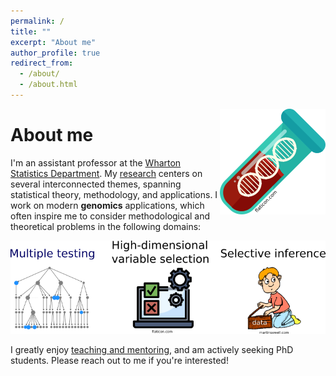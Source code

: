 ```yaml
---
permalink: /
title: ""
excerpt: "About me"
author_profile: true
redirect_from: 
  - /about/
  - /about.html
---
```


<img src="/images/test-tube-icon.png" align="right">

About me
======
I'm an assistant professor at the [Wharton Statistics Department](https://statistics.wharton.upenn.edu/). My [research](https://ekatsevi.github.io/research/) centers on several interconnected themes, spanning statistical theory, methodology, and applications. I work on modern 
**genomics** applications, which often inspire me to consider methodological and theoretical problems in the following domains: 

<p align="center">
  <img src="/images/research-snapshot-icons-2.png">
</p>

I greatly enjoy [teaching and mentoring](https://ekatsevi.github.io/mentoring/), and am actively seeking PhD students. Please reach out to me if you're interested! 
